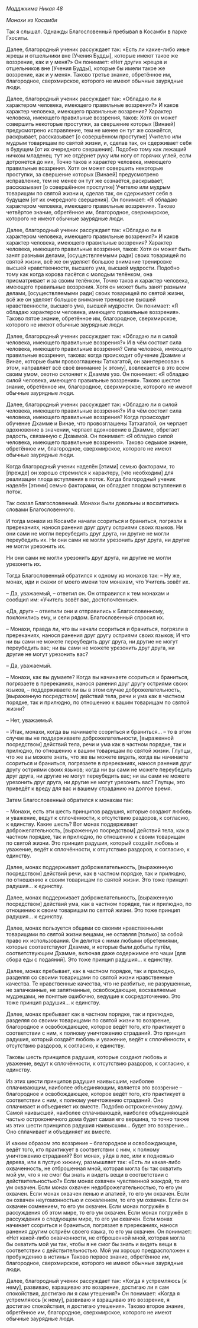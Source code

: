 *Мадджхима Никая 48*

*Монахи из Косамби*

Так я слышал\. Однажды Благословенный пребывал в Косамби в парке Гхоситы\.

Далее, благородный ученик рассуждает так: «Есть ли какие\-либо иные жрецы и отшельники вне \[Учения Будды\], которые имеют такое же воззрение, как и у меня?» Он понимает: «Нет других жрецов и отшельников вне \[Учения Будды\], которые бы имели такое же воззрение, как и у меня»\. Таково третье знание, обретённое им, благородное, сверхмирское, которого не имеют обычные заурядные люди\.

Далее, благородный ученик рассуждает так: «Обладаю ли я характером человека, имеющего правильные воззрения?» И каков характер человека, имеющего правильные воззрения? Характер человека, имеющего правильные воззрения, таков: Хотя он может совершить некоторые проступки, за свершение которых \[Винаей\] предусмотрено исправление, тем не менее он тут же сознаётся, раскрывает, рассказывает \[о совершённом проступке\] Учителю или мудрым товарищам по святой жизни, и, сделав так, он сдерживает себя в будущем \[от их очередного свершения\]\. Подобно тому как лежащий ничком младенец  тут же отдёрнет руку или ногу от горячих углей, если дотронется до них, Точно таков и характер человека, имеющего правильные воззрения\. Хотя он может совершить некоторые проступки, за свершение которых \[Винаей\] предусмотрено исправление, тем не менее он тут же сознаётся, раскрывает, рассказывает \[о совершённом проступке\] Учителю или мудрым товарищам по святой жизни и, сделав так, он сдерживает себя в будущем \[от их очередного свершения\]\. Он понимает: «Я обладаю характером человека, имеющего правильные воззрения»\. Таково четвёртое знание, обретённое им, благородное, сверхмирское, которого не имеют обычные заурядные люди\.

Далее, благородный ученик рассуждает так: «Обладаю ли я характером человека, имеющего правильные воззрения?» И каков характер человека, имеющего правильные воззрения? Характер человека, имеющего правильные воззрения, таков: Хотя он может быть занят разными делами, \[осуществляемыми ради\] своих товарищей по святой жизни, всё же он уделяет большое внимание тренировке высшей нравственности, высшего ума, высшей мудрости\. Подобно тому как когда корова пасётся с молодым телёнком, она присматривает и за своим телёнком, Точно таков и характер человека, имеющего правильные воззрения\. Хотя он может быть занят разными делами, \[осуществляемыми ради\] своих товарищей по святой жизни, всё же он уделяет большое внимание тренировке высшей нравственности, высшего ума, высшей мудрости\. Он понимает: «Я обладаю характером человека, имеющего правильные воззрения»\. Таково пятое знание, обретённое им, благородное, сверхмирское, которого не имеют обычные заурядные люди\.

Далее, благородный ученик рассуждает так: «Обладаю ли я силой человека, имеющего правильные воззрения?» И в чём состоит сила человека, имеющего правильные воззрения? Сила человека, имеющего правильные воззрения, такова: когда происходит обучение Дхамме и Винае, которые были провозглашены Татхагатой, он заинтересован в этом, направляет всё своё внимание \[к этому\], вовлекается в это всем своим умом, охотно склоняет к Дхамме ухо\. Он понимает: «Я обладаю силой человека, имеющего правильные воззрения»\. Таково шестое знание, обретённое им, благородное, сверхмирское, которого не имеют обычные заурядные люди\.

Далее, благородный ученик рассуждает так: «Обладаю ли я силой человека, имеющего правильные воззрения?» И в чём состоит сила человека, имеющего правильные воззрения? Когда происходит обучение Дхамме и Винае, что провозглашены Татхагатой, он черпает вдохновение в значении, черпает вдохновение в Дхамме, обретает радость, связанную с Дхаммой\. Он понимает: «Я обладаю силой человека, имеющего правильные воззрения»\. Таково седьмое знание, обретённое им, благородное, сверхмирское, которого не имеют обычные заурядные люди\.

Когда благородный ученик наделён \[этими\] семью факторами, то \[прежде\] он хорошо стремился к характеру, \[что необходим\] для реализации плода вступления в поток\. Когда благородный ученик наделён \[этими\] семью факторами, он обладает плодом вступления в поток\.

Так сказал Благословенный\. Монахи были довольны и восхитились словами Благословенного\.

И тогда монахи из Косамби начали ссориться и браниться, погрязли в пререканиях, нанося ранения друг другу остриями своих языков\. Ни они сами не могли переубедить друг друга, ни другие не могли переубедить их\. Ни они сами не могли урезонить друг друга, ни другие не могли урезонить их\.

Ни они сами не могли урезонить друг друга, ни другие не могли урезонить их\. 

Тогда Благословенный обратился к одному из монахов так: – Ну же, монах, иди и скажи от моего имени тем монахам, что Учитель зовёт их\.

– Да, уважаемый, – ответил он\. Он отправился к тем монахам и сообщил им: «Учитель зовёт вас, достопочтенные»\.

«Да, друг» – ответили они и отправились к Благословенному, поклонились ему, и сели рядом\. Благословенный спросил их\.

– Монахи, правда ли, что вы начали ссориться и браниться, погрязли в пререканиях, нанося ранения друг другу остриями своих языков; И что ни вы сами не можете переубедить друг друга, ни другие не могут переубедить вас; ни вы сами не можете урезонить друг друга, ни другие не могут урезонить вас?

– Да, уважаемый\.

– Монахи, как вы думаете? Когда вы начинаете ссориться и браниться, погрязаете в пререканиях, нанося ранения друг другу остриями своих языков, – поддерживаете ли вы в этом случае доброжелательность, \[выраженную посредством\] действий тела, речи и ума как в частном порядке, так и прилюдно, по отношению к вашим товарищам по святой жизни?

– Нет, уважаемый\.

– Итак, монахи, когда вы начинаете ссориться и браниться… – то в этом случае вы не поддерживаете доброжелательности, \[выраженной посредством\] действий тела, речи и ума как в частном порядке, так и прилюдно, по отношению к вашим товарищам по святой жизни\. Глупцы, что же вы можете знать, что же вы можете видеть, когда вы начинаете ссориться и браниться, погрязаете в пререканиях, нанося ранения друг другу остриями своих языков; когда ни вы сами не можете переубедить друг друга, ни другие не могут переубедить вас; ни вы сами не можете урезонить друг друга, ни другие не могут урезонить вас? Глупцы, это приведёт к вреду для вас и вашему страданию на долгое время\.

Затем Благословенный обратился к монахам так:

– Монахи, есть эти шесть принципов радушия, которые создают любовь и уважение, ведут к сплочённости, к отсутствию раздоров, к согласию, к единству\. Какие шесть? Вот монах поддерживает доброжелательность, \[выраженную посредством\] действий тела, как в частном порядке, так и прилюдно, по отношению к своим товарищам по святой жизни\. Это принцип радушия, который создаёт любовь и уважение, ведёт к сплочённости, к отсутствию раздоров, к согласию, к единству\.

Далее, монах поддерживает доброжелательность, \[выраженную посредством\] действий речи, как в частном порядке, так и прилюдно, по отношению к своим товарищам по святой жизни\. Это тоже принцип радушия… к единству\. 

Далее, монах поддерживает доброжелательность, \[выраженную посредством\] действий ума, как в частном порядке, так и прилюдно, по отношению к своим товарищам по святой жизни\. Это тоже принцип радушия… к единству\. 

Далее, монах пользуется общими со своими нравственными товарищами по святой жизни вещами, не оставляя \[только\] за собой право их использования\. Он делится с ними любыми обретениями, которые соответствуют Дхамме, и которые были добыты путём, соответствующим Дхамме, включая даже содержимое его чаши \[для сбора еды с подаяний\]\. Это тоже принцип радушия… к единству\. 

Далее, монах пребывает, как в частном порядке, так и прилюдно, разделяя со своими товарищами по святой жизни нравственные качества\. Те нравственные качества, что не разбитые, не разрушенные, не запачканные, не запятнанные, освобождающие, восхваляемые мудрецами, не понятые ошибочно, ведущие к сосредоточению\. Это тоже принцип радушия… к единству\. 

Далее, монах пребывает как в частном порядке, так и прилюдно, разделяя со своими товарищами по святой жизни то воззрение, благородное и освобождающее, которое ведёт того, кто практикует в соответствии с ним, к полному уничтожению страданий\. Это принцип радушия, который создаёт любовь и уважение, ведёт к сплочённости, к отсутствию раздоров, к согласию, к единству\.

Таковы шесть принципов радушия, которые создают любовь и уважение, ведут к сплочённости, к отсутствию раздоров, к согласию, к единству\.

Из этих шести принципов радушия наивысшим, наиболее сплачивающим, наиболее объединяющим, является это воззрение – благородное и освобождающее, которое ведёт того, кто практикует в соответствии с ним, к полному уничтожению страданий\. Оно сплачивает и объединяет их вместе\. Подобно остроконечному дому\. Самой наивысшей, наиболее сплачивающей, наиболее объединяющей частью остроконечного дома будет самая его вершина, то точно также из этих шести принципов радушия наивысшим… будет это воззрение… Оно сплачивает и объединяет их вместе\.

И каким образом это воззрение – благородное и освобождающее, ведёт того, кто практикует в соответствии с ним, к полному уничтожению страданий? Вот монах, уйдя в лес, или к подножью дерева, или в пустую хижину, размышляет так: «Есть ли какая\-либо охваченность, не отброшенная мной, которая могла бы так охватить мой ум, что я не смог бы знать и видеть вещи в соответствии с действительностью?» Если монах охвачен чувственной жаждой, то его ум охвачен\. Если монах охвачен недоброжелательностью, то его ум охвачен\. Если монах охвачен ленью и апатией, то его ум охвачен\. Если он охвачен неугомонностью и сожалением, то его ум охвачен\. Если он охвачен сомнением, то его ум охвачен\. Если монах погружён в рассуждения об этом мире, то его ум охвачен\. Если монах погружён в рассуждения о следующем мире, то его ум охвачен\. Если монах начинает ссориться и браниться, погрязает в пререканиях, нанося ранения другим остриём своего языка, то его ум охвачен\. Он понимает: «Нет какой\-либо охваченности, не отброшенной мной, которая могла бы охватить мой ум так, чтобы я не смог бы знать и видеть вещи в соответствии с действительностью\. Мой ум хорошо предрасположен к пробуждению в истины» Таково первое знание, обретённое им, благородное, сверхмирское, которого не имеют обычные заурядные люди\.

Далее, благородный ученик рассуждает так: «Когда я устремляюсь \[к нему\], развиваю, взращиваю это воззрение, достигаю ли я сам спокойствия, достигаю ли я сам утешения?» Он понимает: «Когда я устремляюсь \[к нему\], развиваю и взращиваю это воззрение, я достигаю спокойствия, я достигаю утешения»\. Таково второе знание, обретённое им, благородное, сверхмирское, которого не имеют обычные заурядные люди\.
